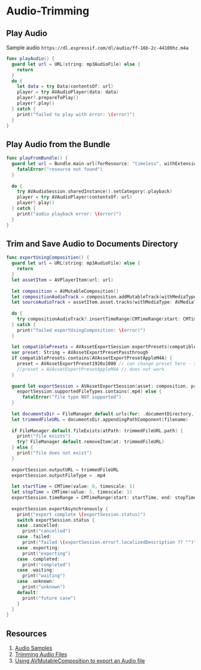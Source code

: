 # Audio-Trimming

## Play Audio 

Sample audio `https://dl.espressif.com/dl/audio/ff-16b-2c-44100hz.m4a`

```swift
func playAudio() {
  guard let url = URL(string: mp3AudioFile) else {
    return
  }
  do {
    let data = try Data(contentsOf: url)
    player = try AVAudioPlayer(data: data)
    player?.prepareToPlay()
    player?.play()
  } catch {
    print("failed to play with error: \(error)")
  }
}
```

## Play Audio from the Bundle

```swift 
func playFromBundle() {
  guard let url = Bundle.main.url(forResource: "timeless", withExtension: ".mp3") else {
    fatalError("resource not found")
  }
  
  do {
    try AVAudioSession.sharedInstance().setCategory(.playback)
    player = try AVAudioPlayer(contentsOf: url)
    player?.play()
  } catch {
    print("audio playback error: \(error)")
  }
}
```

## Trim and Save Audio to Documents Directory

```swift 
func exportUsingComposition() {
  guard let url = URL(string: mp3AudioFile) else {
    return
  }
  let assetItem = AVPlayerItem(url: url)
  
  let composition = AVMutableComposition()
  let compositionAudioTrack = composition.addMutableTrack(withMediaType: .audio, preferredTrackID: CMPersistentTrackID(kCMPersistentTrackID_Invalid))
  let sourceAudioTrack = assetItem.asset.tracks(withMediaType: AVMediaType.audio).first!
  
  do {
    try compositionAudioTrack?.insertTimeRange(CMTimeRange(start: CMTime.zero, duration: assetItem.duration), of: sourceAudioTrack, at: CMTime.zero)
  } catch {
    print("failed exportUsingComposition: \(error)")
  }
  
  let compatiblePresets = AVAssetExportSession.exportPresets(compatibleWith: composition)
  var preset: String = AVAssetExportPresetPassthrough
  if compatiblePresets.contains(AVAssetExportPresetAppleM4A) {
    preset = AVAssetExportPreset1920x1080 // can change preset here - see doc for more presets
    //preset = AVAssetExportPresetAppleM4A // does not work
  }
  
  guard let exportSession = AVAssetExportSession(asset: composition, presetName: preset),
    exportSession.supportedFileTypes.contains(.mp4) else {
      fatalError("file type NOT supported")
  }
  
  let documentsDir = FileManager.default.urls(for: .documentDirectory, in: .userDomainMask)[0]
  let trimmedFileURL = documentsDir.appendingPathComponent(filename)
  
  if FileManager.default.fileExists(atPath: trimmedFileURL.path) {
    print("file exists")
    try? FileManager.default.removeItem(at: trimmedFileURL)
  } else {
    print("file does not exist")
  }
  
  exportSession.outputURL = trimmedFileURL
  exportSession.outputFileType = .mp4
  
  let startTime = CMTime(value: 0, timescale: 1)
  let stopTime = CMTime(value: 5, timescale: 1)
  exportSession.timeRange = CMTimeRange(start: startTime, end: stopTime)
  
  exportSession.exportAsynchronously {
    print("export complete \(exportSession.status)")
    switch exportSession.status {
    case .cancelled:
      print("cancelled")
    case .failed:
      print("failed \(exportSession.error?.localizedDescription ?? "")")
    case .exporting:
      print("exporting")
    case .completed:
      print("completed")
    case .waiting:
      print("waiting")
    case .unknown:
      print("unknown")
    default:
      print("future case")
    }
  }
}
```


## Resources 

1. [Audio Samples](https://docs.espressif.com/projects/esp-adf/en/latest/design-guide/audio-samples.html)
2. [Trimming Audio Files](http://www.rockhoppertech.com/blog/ios-trimming-audio-files/) 
3. [Using AVMutableComposition to export an Audio file](https://www.nuomiphp.com/eplan/en/11860.html)
